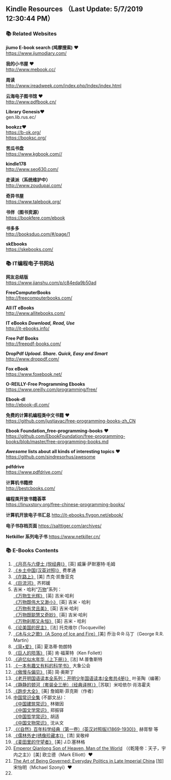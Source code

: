## Kindle Resources （Last Update: 5/7/2019 12:30:44 PM）

### 📚 Related Websites 

**jiumo E-book search (鸠摩搜索)** ❤️    
https://www.jiumodiary.com/

 
**我的小书屋** ❤️    
http://www.mebook.cc/

**周读**    
http://www.ireadweek.com/index.php/Index/index.html

**云海电子图书馆** ❤️    
http://www.pdfbook.cn/

**Library Genesis**❤️    
gen.lib.rus.ec/

**bookzz**❤️    
https://b-ok.org/    
https://booksc.org/


**苦瓜书盘**    
https://www.kgbook.com//

**kindle178**    
http://www.seo630.com/

**走读派（系统维护中）**    
http://www.zoudupai.com/

**奇异书屋**    
https://www.talebook.org/

**书伴（图书资源）**    
https://bookfere.com/ebook

**书多多**    
http://booksduo.com/#/page/1

**skEbooks**    
https://skebooks.com/



### 📚 IT编程电子书网站


**网友总结版**    
https://www.jianshu.com/p/c84eda9b50ad

**FreeComputerBooks**    
http://freecomputerbooks.com/

**All IT eBooks**     
http://www.allitebooks.com/

**IT eBooks
*Download, Read, Use***     
http://it-ebooks.info/

**Free Pdf Books**    
http://freepdf-books.com/

**DropPdf
*Upload. Share. Quick, Easy and Smart***    
http://www.droppdf.com/

**Fox eBook**    
https://www.foxebook.net/

**O-REILLY-Free Programming Ebooks**     
https://www.oreilly.com/programming/free/

**Ebook-dl**    
http://ebook-dl.com/

**免费的计算机编程类中文书籍** ❤️    
https://github.com/justjavac/free-programming-books-zh_CN

**Ebook Foundation_free-programming-books** ❤️    
https://github.com/EbookFoundation/free-programming-books/blob/master/free-programming-books.md

***Awesome* lists about all kinds of interesting topics** ❤️     
https://github.com/sindresorhus/awesome

**pdfdrive**     
https://www.pdfdrive.com/

**计算机书籍控**    
http://bestcbooks.com/

**编程类开放书籍荟萃**    
https://linuxstory.org/free-chinese-programming-books/

**计算机开放电子书汇总**
http://it-ebooks.flygon.net/ebook/

**电子书存档页面**
https://salttiger.com/archives/

**Netkiller 系列电子书**
https://www.netkiller.cn/







### 📚 E-Books Contents

1. [《月亮与六便士 (悦经典)》](http://mebook.cc/18232.html) [英] 威廉·萨默塞特·毛姆
2. [《乡土中国(汉英对照)》](http://mebook.cc/3322.html) 费孝通
3. [《在路上》](http://mebook.cc/12675.html) [美] 杰克·凯鲁亚克
4. [《巨流河》](http://mebook.cc/6261.html) 齐邦媛
5. 吉米・哈利“[万物](https://book.douban.com/series/3799)”系列：    
[《万物生光辉》](http://mebook.cc/6015.html) [英] 吉米·哈利     
[《万物既伟大又渺小》](http://vdisk.weibo.com/s/hLSP9cppQdDl) [英] 吉米・哈利    
[《万物有灵且美》](https://u15169360.ctfile.com/fs/15169360-325769086) [英] 吉米·哈利    
[《万物既聪慧又奇妙》](http://www.ireadweek.com/index.php/bookInfo/5192.html) [英] 吉米·哈利    
[《万物刹那又永恒》](http://www.ireadweek.com/index.php/bookInfo/9119.html) [英] 吉米・哈利  
6. [《论美国的民主》](http://www.ireadweek.com/index.php/bookInfo/727.html) [法] 托克维尔 (Tocqueville)
7. [《冰与火之歌》（A Song of Ice and Fire）](http://www.ireadweek.com/index.php/bookInfo/880.html)[美] 乔治·R·R·马丁（George R.R. Martin）
8. [《简•爱》](http://www.ireadweek.com/index.php/bookInfo/523.html) [英] 夏洛蒂·勃朗特
9. [《巨人的陨落》](http://www.ireadweek.com/index.php/bookInfo/446.html) [英] 肯·福莱特（Ken Follett）
10. [《追忆似水年华（上下册）》](http://mebook.cc/5211.html) [法] M.普鲁斯特
11. [《一本有趣又有料的科学书》](http://mebook.cc/26460.html) 大象公会
12. [《傲慢与偏见》](http://mebook.cc/26449.html) [英] 简·奥斯丁
13. [《老开明国语读本全系列：开明少年国语读本(全套共4册)》](http://mebook.cc/26431.html) 叶圣陶（编著）
14. [《静静的顿河（套装全三册）（经典译林）》](http://mebook.cc/18394.html)［苏联］米哈依尔·肖洛霍夫
15. [《跑步大全》](http://mebook.cc/26269.html) [美] 詹姆斯·菲克斯（作者）
16. [中国常识全集](https://book.douban.com/series/44125?order=time) (不鄙文丛)：    
[《中国建筑常识》](http://mebook.cc/26224.html) 林徽因     
[《中国文学常识》](http://mebook.cc/26355.html) 郑振铎    
[《中国哲学常识》](http://mebook.cc/26238.html) 胡适    
[《中国文物常识》](http://mebook.cc/25993.html) 沈从文   
17. [《《自然》百年科学经典（第一卷）(英汉对照版)(1869-1930)》](http://mebook.cc/23940.html) 赫胥黎 等
18. [《儒林外史(绣像珍藏本)》](http://mebook.cc/18207.html) [清] 吴敬梓 
19. [《麦田里的守望者》](http://www.ireadweek.com/index.php/bookInfo/368.html) [美] J.D.塞林格 
20. [Emperor Qianlong Son of Heaven, Man of the World](https://b-ok.org/book/2705192/7acb7f) （《乾隆帝：天子，宇内之主》）[美] 欧立德（Mark Elliott）❤️ 
21. [The Art of Being Governed: Everyday Politics in Late Imperial China](https://b-ok.org/book/3413897/c7b7da) [加] 宋怡明（Michael Szonyi）❤️ 
22. 
  

  

 
